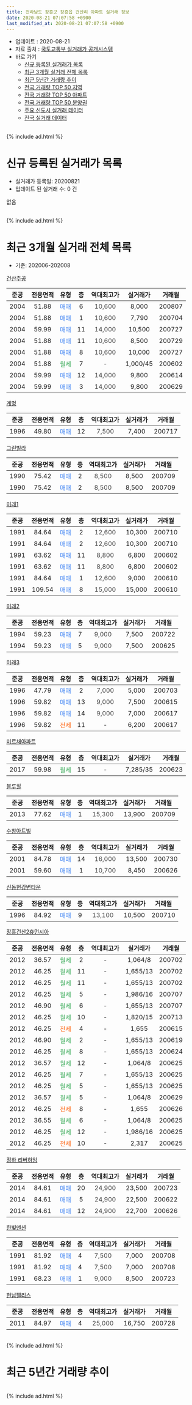 ```yaml
---
title: 전라남도 장흥군 장흥읍 건산리 아파트 실거래 정보
date: 2020-08-21 07:07:58 +0900
last_modified_at: 2020-08-21 07:07:58 +0900
---
```


* 업데이트 : 2020-08-21
* 자료 출처 : [국토교통부 실거래가 공개시스템](http://rt.molit.go.kr)
* 바로 가기
    * [신규 등록된 실거래가 목록](#신규-등록된-실거래가-목록)
    * [최근 3개월 실거래 전체 목록](#최근-3개월-실거래-전체-목록)
    * [최근 5년간 거래량 추이](#최근-5년간-거래량-추이)
    * [전국 거래량 TOP 50 지역](https://inasie.github.io/apt-trade-info/최근-3개월-전국에서-가장-거래가-많이-발생한-지역)
    * [전국 거래량 TOP 50 아파트](https://inasie.github.io/apt-trade-info/최근-3개월-전국에서-가장-거래가-많이-발생한-아파트)
    * [전국 거래량 TOP 50 분양권](https://inasie.github.io/apt-trade-info/최근-3개월-전국에서-가장-거래가-많이-발생한-분양권)
    * [주요 신도시 실거래 데이터](https://inasie.github.io/apt-trade-info/주요-신도시)
    * [전국 실거래 데이터](https://inasie.github.io/apt-trade-info/전국)
<br>
{% include ad.html %}
<br>

# 신규 등록된 실거래가 목록
* 실거래가 등록일: 20200821
* 업데이트 된 실거래 수: 0 건

없음

<br>
{% include ad.html %}
<br>

# 최근 3개월 실거래 전체 목록
* 기준: 202006-202008


[건산주공](https://search.naver.com/search.naver?query=%EC%A0%84%EB%9D%BC%EB%82%A8%EB%8F%84+%EC%9E%A5%ED%9D%A5%EA%B5%B0+%EC%9E%A5%ED%9D%A5%EC%9D%8D+%EA%B1%B4%EC%82%B0%EB%A6%AC+%EA%B1%B4%EC%82%B0%EC%A3%BC%EA%B3%B5)

|준공|전용면적|유형|층|역대최고가|실거래가|거래월|
|:---:|:---:|:---:|:---:|:---:|:---:|:---:|
|2004|51.88|<span style="color:#4285f3">매매</span>|6|<span style="color:#444444">10,600</span>|8,000|200807|
|2004|51.88|<span style="color:#4285f3">매매</span>|1|<span style="color:#444444">10,600</span>|7,790|200704|
|2004|59.99|<span style="color:#4285f3">매매</span>|11|<span style="color:#444444">14,000</span>|10,500|200727|
|2004|51.88|<span style="color:#4285f3">매매</span>|11|<span style="color:#444444">10,600</span>|8,500|200729|
|2004|51.88|<span style="color:#4285f3">매매</span>|8|<span style="color:#444444">10,600</span>|10,000|200727|
|2004|51.88|<span style="color:#34a853">월세</span>|7|<span style="color:#444444">-</span>|1,000/45|200602|
|2004|59.99|<span style="color:#4285f3">매매</span>|12|<span style="color:#444444">14,000</span>|9,800|200614|
|2004|59.99|<span style="color:#4285f3">매매</span>|3|<span style="color:#444444">14,000</span>|9,800|200629|

[계명](https://search.naver.com/search.naver?query=%EC%A0%84%EB%9D%BC%EB%82%A8%EB%8F%84+%EC%9E%A5%ED%9D%A5%EA%B5%B0+%EC%9E%A5%ED%9D%A5%EC%9D%8D+%EA%B1%B4%EC%82%B0%EB%A6%AC+%EA%B3%84%EB%AA%85)

|준공|전용면적|유형|층|역대최고가|실거래가|거래월|
|:---:|:---:|:---:|:---:|:---:|:---:|:---:|
|1996|49.80|<span style="color:#4285f3">매매</span>|12|<span style="color:#444444">7,500</span>|7,400|200717|

[그린빌라](https://search.naver.com/search.naver?query=%EC%A0%84%EB%9D%BC%EB%82%A8%EB%8F%84+%EC%9E%A5%ED%9D%A5%EA%B5%B0+%EC%9E%A5%ED%9D%A5%EC%9D%8D+%EA%B1%B4%EC%82%B0%EB%A6%AC+%EA%B7%B8%EB%A6%B0%EB%B9%8C%EB%9D%BC)

|준공|전용면적|유형|층|역대최고가|실거래가|거래월|
|:---:|:---:|:---:|:---:|:---:|:---:|:---:|
|1990|75.42|<span style="color:#4285f3">매매</span>|2|<span style="color:#444444">8,500</span>|8,500|200709|
|1990|75.42|<span style="color:#4285f3">매매</span>|2|<span style="color:#444444">8,500</span>|8,500|200709|

[미래1](https://search.naver.com/search.naver?query=%EC%A0%84%EB%9D%BC%EB%82%A8%EB%8F%84+%EC%9E%A5%ED%9D%A5%EA%B5%B0+%EC%9E%A5%ED%9D%A5%EC%9D%8D+%EA%B1%B4%EC%82%B0%EB%A6%AC+%EB%AF%B8%EB%9E%981)

|준공|전용면적|유형|층|역대최고가|실거래가|거래월|
|:---:|:---:|:---:|:---:|:---:|:---:|:---:|
|1991|84.64|<span style="color:#4285f3">매매</span>|2|<span style="color:#444444">12,600</span>|10,300|200710|
|1991|84.64|<span style="color:#4285f3">매매</span>|2|<span style="color:#444444">12,600</span>|10,300|200710|
|1991|63.62|<span style="color:#4285f3">매매</span>|11|<span style="color:#444444">8,800</span>|6,800|200602|
|1991|63.62|<span style="color:#4285f3">매매</span>|11|<span style="color:#444444">8,800</span>|6,800|200602|
|1991|84.64|<span style="color:#4285f3">매매</span>|1|<span style="color:#444444">12,600</span>|9,000|200610|
|1991|109.54|<span style="color:#4285f3">매매</span>|8|<span style="color:#444444">15,000</span>|15,000|200610|

[미래2](https://search.naver.com/search.naver?query=%EC%A0%84%EB%9D%BC%EB%82%A8%EB%8F%84+%EC%9E%A5%ED%9D%A5%EA%B5%B0+%EC%9E%A5%ED%9D%A5%EC%9D%8D+%EA%B1%B4%EC%82%B0%EB%A6%AC+%EB%AF%B8%EB%9E%982)

|준공|전용면적|유형|층|역대최고가|실거래가|거래월|
|:---:|:---:|:---:|:---:|:---:|:---:|:---:|
|1994|59.23|<span style="color:#4285f3">매매</span>|7|<span style="color:#444444">9,000</span>|7,500|200722|
|1994|59.23|<span style="color:#4285f3">매매</span>|5|<span style="color:#444444">9,000</span>|7,500|200625|

[미래3](https://search.naver.com/search.naver?query=%EC%A0%84%EB%9D%BC%EB%82%A8%EB%8F%84+%EC%9E%A5%ED%9D%A5%EA%B5%B0+%EC%9E%A5%ED%9D%A5%EC%9D%8D+%EA%B1%B4%EC%82%B0%EB%A6%AC+%EB%AF%B8%EB%9E%983)

|준공|전용면적|유형|층|역대최고가|실거래가|거래월|
|:---:|:---:|:---:|:---:|:---:|:---:|:---:|
|1996|47.79|<span style="color:#4285f3">매매</span>|2|<span style="color:#444444">7,000</span>|5,000|200703|
|1996|59.82|<span style="color:#4285f3">매매</span>|13|<span style="color:#444444">9,000</span>|7,500|200615|
|1996|59.82|<span style="color:#4285f3">매매</span>|14|<span style="color:#444444">9,000</span>|7,000|200617|
|1996|59.82|<span style="color:#ff5a00">전세</span>|11|<span style="color:#444444">-</span>|6,200|200617|

[미르채아파트](https://search.naver.com/search.naver?query=%EC%A0%84%EB%9D%BC%EB%82%A8%EB%8F%84+%EC%9E%A5%ED%9D%A5%EA%B5%B0+%EC%9E%A5%ED%9D%A5%EC%9D%8D+%EA%B1%B4%EC%82%B0%EB%A6%AC+%EB%AF%B8%EB%A5%B4%EC%B1%84%EC%95%84%ED%8C%8C%ED%8A%B8)

|준공|전용면적|유형|층|역대최고가|실거래가|거래월|
|:---:|:---:|:---:|:---:|:---:|:---:|:---:|
|2017|59.98|<span style="color:#34a853">월세</span>|15|<span style="color:#444444">-</span>|7,285/35|200623|

[블루힐](https://search.naver.com/search.naver?query=%EC%A0%84%EB%9D%BC%EB%82%A8%EB%8F%84+%EC%9E%A5%ED%9D%A5%EA%B5%B0+%EC%9E%A5%ED%9D%A5%EC%9D%8D+%EA%B1%B4%EC%82%B0%EB%A6%AC+%EB%B8%94%EB%A3%A8%ED%9E%90)

|준공|전용면적|유형|층|역대최고가|실거래가|거래월|
|:---:|:---:|:---:|:---:|:---:|:---:|:---:|
|2013|77.62|<span style="color:#4285f3">매매</span>|1|<span style="color:#444444">15,300</span>|13,900|200709|

[수창아트빌](https://search.naver.com/search.naver?query=%EC%A0%84%EB%9D%BC%EB%82%A8%EB%8F%84+%EC%9E%A5%ED%9D%A5%EA%B5%B0+%EC%9E%A5%ED%9D%A5%EC%9D%8D+%EA%B1%B4%EC%82%B0%EB%A6%AC+%EC%88%98%EC%B0%BD%EC%95%84%ED%8A%B8%EB%B9%8C)

|준공|전용면적|유형|층|역대최고가|실거래가|거래월|
|:---:|:---:|:---:|:---:|:---:|:---:|:---:|
|2001|84.78|<span style="color:#4285f3">매매</span>|14|<span style="color:#444444">16,000</span>|13,500|200730|
|2001|59.60|<span style="color:#4285f3">매매</span>|1|<span style="color:#444444">10,700</span>|8,450|200626|

[신동현강변타운](https://search.naver.com/search.naver?query=%EC%A0%84%EB%9D%BC%EB%82%A8%EB%8F%84+%EC%9E%A5%ED%9D%A5%EA%B5%B0+%EC%9E%A5%ED%9D%A5%EC%9D%8D+%EA%B1%B4%EC%82%B0%EB%A6%AC+%EC%8B%A0%EB%8F%99%ED%98%84%EA%B0%95%EB%B3%80%ED%83%80%EC%9A%B4)

|준공|전용면적|유형|층|역대최고가|실거래가|거래월|
|:---:|:---:|:---:|:---:|:---:|:---:|:---:|
|1996|84.92|<span style="color:#4285f3">매매</span>|9|<span style="color:#444444">13,100</span>|10,500|200710|

[장흥건산2휴먼시아](https://search.naver.com/search.naver?query=%EC%A0%84%EB%9D%BC%EB%82%A8%EB%8F%84+%EC%9E%A5%ED%9D%A5%EA%B5%B0+%EC%9E%A5%ED%9D%A5%EC%9D%8D+%EA%B1%B4%EC%82%B0%EB%A6%AC+%EC%9E%A5%ED%9D%A5%EA%B1%B4%EC%82%B02%ED%9C%B4%EB%A8%BC%EC%8B%9C%EC%95%84)

|준공|전용면적|유형|층|역대최고가|실거래가|거래월|
|:---:|:---:|:---:|:---:|:---:|:---:|:---:|
|2012|36.57|<span style="color:#34a853">월세</span>|2|<span style="color:#444444">-</span>|1,064/8|200702|
|2012|46.25|<span style="color:#34a853">월세</span>|11|<span style="color:#444444">-</span>|1,655/13|200702|
|2012|46.25|<span style="color:#34a853">월세</span>|11|<span style="color:#444444">-</span>|1,655/13|200702|
|2012|46.25|<span style="color:#34a853">월세</span>|5|<span style="color:#444444">-</span>|1,986/16|200707|
|2012|46.90|<span style="color:#34a853">월세</span>|6|<span style="color:#444444">-</span>|1,655/13|200707|
|2012|46.25|<span style="color:#34a853">월세</span>|10|<span style="color:#444444">-</span>|1,820/15|200713|
|2012|46.25|<span style="color:#ff5a00">전세</span>|4|<span style="color:#444444">-</span>|1,655|200615|
|2012|46.90|<span style="color:#34a853">월세</span>|2|<span style="color:#444444">-</span>|1,655/13|200619|
|2012|46.25|<span style="color:#34a853">월세</span>|8|<span style="color:#444444">-</span>|1,655/13|200624|
|2012|36.57|<span style="color:#34a853">월세</span>|12|<span style="color:#444444">-</span>|1,064/8|200625|
|2012|46.25|<span style="color:#34a853">월세</span>|7|<span style="color:#444444">-</span>|1,655/13|200625|
|2012|46.25|<span style="color:#34a853">월세</span>|5|<span style="color:#444444">-</span>|1,655/13|200625|
|2012|36.57|<span style="color:#34a853">월세</span>|5|<span style="color:#444444">-</span>|1,064/8|200629|
|2012|46.25|<span style="color:#ff5a00">전세</span>|8|<span style="color:#444444">-</span>|1,655|200626|
|2012|36.55|<span style="color:#34a853">월세</span>|6|<span style="color:#444444">-</span>|1,064/8|200625|
|2012|46.25|<span style="color:#34a853">월세</span>|12|<span style="color:#444444">-</span>|1,986/16|200625|
|2012|46.25|<span style="color:#ff5a00">전세</span>|10|<span style="color:#444444">-</span>|2,317|200625|


<script async src="//pagead2.googlesyndication.com/pagead/js/adsbygoogle.js"></script>
<!-- 기본 -->
<ins class="adsbygoogle"
     style="display:block"
     data-ad-client="ca-pub-2446590836940007"
     data-ad-slot="1659523306"
     data-ad-format="auto"
     data-full-width-responsive="true"></ins>
<script>
(adsbygoogle = window.adsbygoogle || []).push({});
</script>


[정하 리버하임](https://search.naver.com/search.naver?query=%EC%A0%84%EB%9D%BC%EB%82%A8%EB%8F%84+%EC%9E%A5%ED%9D%A5%EA%B5%B0+%EC%9E%A5%ED%9D%A5%EC%9D%8D+%EA%B1%B4%EC%82%B0%EB%A6%AC+%EC%A0%95%ED%95%98+%EB%A6%AC%EB%B2%84%ED%95%98%EC%9E%84)

|준공|전용면적|유형|층|역대최고가|실거래가|거래월|
|:---:|:---:|:---:|:---:|:---:|:---:|:---:|
|2014|84.61|<span style="color:#4285f3">매매</span>|20|<span style="color:#444444">24,900</span>|23,500|200723|
|2014|84.61|<span style="color:#4285f3">매매</span>|5|<span style="color:#444444">24,900</span>|22,500|200622|
|2014|84.61|<span style="color:#4285f3">매매</span>|12|<span style="color:#444444">24,900</span>|22,700|200626|

[한빛맨션](https://search.naver.com/search.naver?query=%EC%A0%84%EB%9D%BC%EB%82%A8%EB%8F%84+%EC%9E%A5%ED%9D%A5%EA%B5%B0+%EC%9E%A5%ED%9D%A5%EC%9D%8D+%EA%B1%B4%EC%82%B0%EB%A6%AC+%ED%95%9C%EB%B9%9B%EB%A7%A8%EC%85%98)

|준공|전용면적|유형|층|역대최고가|실거래가|거래월|
|:---:|:---:|:---:|:---:|:---:|:---:|:---:|
|1991|81.92|<span style="color:#4285f3">매매</span>|4|<span style="color:#444444">7,500</span>|7,000|200708|
|1991|81.92|<span style="color:#4285f3">매매</span>|4|<span style="color:#444444">7,500</span>|7,000|200708|
|1991|68.23|<span style="color:#4285f3">매매</span>|1|<span style="color:#444444">9,000</span>|8,500|200723|

[현남팰리스](https://search.naver.com/search.naver?query=%EC%A0%84%EB%9D%BC%EB%82%A8%EB%8F%84+%EC%9E%A5%ED%9D%A5%EA%B5%B0+%EC%9E%A5%ED%9D%A5%EC%9D%8D+%EA%B1%B4%EC%82%B0%EB%A6%AC+%ED%98%84%EB%82%A8%ED%8C%B0%EB%A6%AC%EC%8A%A4)

|준공|전용면적|유형|층|역대최고가|실거래가|거래월|
|:---:|:---:|:---:|:---:|:---:|:---:|:---:|
|2011|84.97|<span style="color:#4285f3">매매</span>|4|<span style="color:#444444">25,000</span>|16,750|200728|


<br>
{% include ad.html %}
<br>

# 최근 5년간 거래량 추이


<div style="width:100%;">
    <canvas id="deal_progress" height="200"></canvas>
</div>

<script>
new Chart(document.getElementById("deal_progress"), {
    type: 'line',
    data: {
        labels: ['201508','201509','201510','201511','201512','201601','201602','201603','201604','201605','201606','201607','201608','201609','201610','201611','201612','201701','201702','201703','201704','201705','201706','201707','201708','201709','201710','201711','201712','201801','201802','201803','201804','201805','201806','201807','201808','201809','201810','201811','201812','201901','201902','201903','201904','201905','201906','201907','201908','201909','201910','201911','201912','202001','202002','202003','202004','202005','202006','202007','202008'],
        datasets: [{
            label: '매매',
            pointRadius: 1,
            data: [3, 11, 9, 4, 8, 13, 5, 9, 9, 4, 7, 1, 5, 5, 7, 7, 10, 5, 4, 9, 7, 6, 5, 6, 3, 10, 4, 5, 7, 8, 5, 8, 7, 4, 4, 6, 5, 2, 10, 11, 9, 14, 11, 7, 6, 6, 6, 6, 9, 8, 9, 6, 9, 5, 9, 4, 6, 8, 12, 19, 1],
            borderColor: "rgba(255, 201, 14, 1)",
            backgroundColor: "rgba(255, 201, 14, 0.5)",
            fill: false,
            lineTension: 0
        },{
            label: '전월세',
            pointRadius: 1,
            data: [0, 3, 1, 0, 1, 1, 3, 1, 0, 0, 16, 5, 0, 1, 2, 1, 2, 5, 3, 3, 4, 2, 2, 3, 3, 1, 3, 5, 6, 17, 5, 13, 2, 5, 15, 5, 1, 5, 5, 2, 3, 8, 5, 1, 3, 7, 1, 2, 6, 3, 1, 3, 6, 2, 4, 2, 4, 2, 14, 6, 0],
            borderColor: "rgba(0, 141, 185, 1)",
            backgroundColor: "rgba(0, 141, 185, 0.5)",
            fill: false,
            lineTension: 0
        }
        ]
    },
    options: {
        responsive: true,
        title: {
            display: false
        },
        tooltips: {
            mode: 'index',
            intersect: false
        },
        hover: {
            mode: 'nearest',
            intersect: true
        },
        scales: {
            xAxes: [{
                display: true,
                scaleLabel: {
                    display: true,
                    labelString: '년/월'
                }
            }],
            yAxes: [{
                display: true,
                ticks: {
                    suggestedMin: 0,
                },
                scaleLabel: {
                    display: true,
                    labelString: '실거래 수'
                }
            }]
        }
    }
});

</script>


<br>
{% include ad.html %}
<br>

